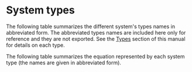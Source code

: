 # System types

The following table summarizes the different system's types names in abbreviated form.
The abbreviated types names are included here only for reference and they are not exported.
See the [Types](@ref) section of this manual for details on each type.

The following table summarizes the equation represented by each system type
(the names are given in abbreviated form).
